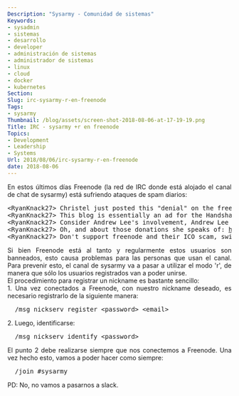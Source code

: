 ```yaml
---
Description: "Sysarmy - Comunidad de sistemas"
Keywords:
- sysadmin 
- sistemas
- desarrollo
- developer
- administración de sistemas
- administrador de sistemas
- linux
- cloud
- docker
- kubernetes
Section: 
Slug: irc-sysarmy-r-en-freenode
Tags:
- sysarmy
Thumbnail: /blog/assets/screen-shot-2018-08-06-at-17-19-19.png
Title: IRC - sysarmy +r en freenode
Topics:
- Development
- Leadership
- Systems
Url: 2018/08/06/irc-sysarmy-r-en-freenode
date: 2018-08-06
---
```


<div style="text-align:justify;">En estos últimos días Freenode (la red de IRC donde está alojado el canal de chat de sysarmy) está sufriendo ataques de spam diarios:</div>
<div style="text-align:justify;"></div>
<div style="text-align:justify;">
<pre>&lt;RyanKnack27&gt; Christel just posted this "denial" on the freenode blog <a href="https://freenode.net/news/spam-shake" target="_blank" rel="noopener">https://freenode.net/news/spam-shake</a>
&lt;RyanKnack27&gt; This blog is essentially an ad for the Handshake ICO scam with a one-line "denial" of involvement mixed in there. It's obviously very unethical of Christel to not mention her own involvement in the scam which the blog post promotes.
&lt;RyanKnack27&gt; Consider Andrew Lee's involvement, Andrew Lee is Christel's boss at London Trust Media and he also controls the majority of freenode voting rights. Andrew Lee also heads the handshake ICO scam. Coincidence?
&lt;RyanKnack27&gt; Oh, and about those donations she speaks of: <a href="https://twitter.com/ISCdotORG/status/1025461692132519936" target="_blank" rel="noopener">https://twitter.com/ISCdotORG/status/1025461692132519936</a>
&lt;RyanKnack27&gt; Don't support freenode and their ICO scam, switch to a network that hasn't been co-opted by corporate interests. OFTC or efnet might be a good choice. Perhaps even <a href="https://matrix.org/" target="_blank" rel="noopener">https://matrix.org/</a></pre>
</div>
<div style="text-align:justify;">Si bien Freenode está al tanto y regularmente estos usuarios son banneados, esto causa problemas para las personas que usan el canal. Para prevenir esto, el canal de sysarmy va a pasar a utilizar el modo 'r', de manera que sólo los usuarios registrados van a poder unirse.</div>
<div style="text-align:justify;"></div>
<div style="text-align:justify;">El procedimiento para registrar un nickname es bastante sencillo:</div>
<div style="text-align:justify;"></div>
<div style="text-align:justify;">1. Una vez conectados a Freenode, con nuestro nickname deseado, es necesario registrarlo de la siguiente manera:</div>
<div></div>
<pre>  /msg nickserv register &lt;password&gt; &lt;email&gt;</pre>
<div></div>
<div>2. Luego, identificarse:</div>
<div></div>
<pre>  /msg nickserv identify &lt;password&gt;</pre>
<div></div>
<div style="text-align:justify;">El punto 2 debe realizarse siempre que nos conectemos a Freenode. Una vez hecho esto, vamos a poder hacer como siempre:</div>
<div></div>
<pre>  /join #sysarmy</pre>
<p>PD: No, no vamos a pasarnos a slack.</p>
<p>&nbsp;</p>
